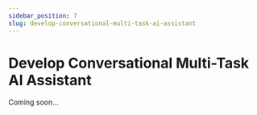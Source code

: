 ```yaml
---
sidebar_position: 7
slug: develop-conversational-multi-task-ai-assistant
---
```


# Develop Conversational Multi-Task AI Assistant

Coming soon...
